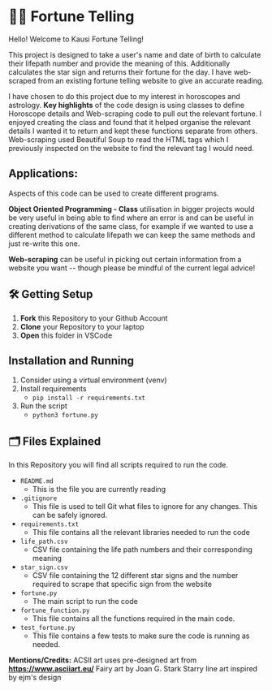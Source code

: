 # 🧑‍💻 Fortune Telling

Hello! Welcome to Kausi Fortune Telling!

This project is designed to take a user's name and date of birth to calculate their lifepath number and provide the meaning of this. Additionally calculates the star sign and returns their fortune for the day. I have web-scraped from an existing fortune telling website to give an accurate reading.

I have chosen to do this project due to my interest in horoscopes and astrology. **Key highlights** of the code design is using classes to define Horoscope details and Web-scraping code to pull out the relevant fortune. I enjoyed creating the class and found that it helped organise the relevant details I wanted it to return and kept these functions separate from others. Web-scraping used Beautiful Soup to read the HTML tags which I previously inspected on the website to find the relevant tag I would need.

## Applications:

Aspects of this code can be used to create different programs.

**Object Oriented Programming - Class** utilisation in bigger projects would be very useful in being able to find where an error is and can be useful in creating derivations of the same class, for example if we wanted to use a different method to calculate lifepath we can keep the same methods and just re-write this one.

**Web-scraping** can be useful in picking out certain information from a website you want -- though please be mindful of the current legal advice!

## 🛠️ Getting Setup

1. **Fork** this Repository to your Github Account
2. **Clone** your Repository to your laptop
3. **Open** this folder in VSCode

## Installation and Running

1. Consider using a virtual environment (venv)
2. Install requirements
   - `pip install -r requirements.txt`
3. Run the script
   - `python3 fortune.py`

## 🗂️ Files Explained

In this Repository you will find all scripts required to run the code.

- `README.md`
  - This is the file you are currently reading
- `.gitignore`
  - This file is used to tell Git what files to ignore for any changes. This can be safely ignored.
- `requirements.txt`
  - This file contains all the relevant libraries needed to run the code
- `life_path.csv`
  - CSV file containing the life path numbers and their corresponding meaning
- `star_sign.csv`
  - CSV file containing the 12 different star signs and the number required to scrape that specific sign from the website
- `fortune.py`
  - The main script to run the code
- `fortune_function.py`
  - This file contains all the functions required in the main code.
- `test_fortune.py`
  - This file contains a few tests to make sure the code is running as needed.

**Mentions/Credits:**
ACSII art uses pre-designed art from **https://www.asciiart.eu/**
Fairy art by Joan G. Stark
Starry line art inspired by ejm's design
